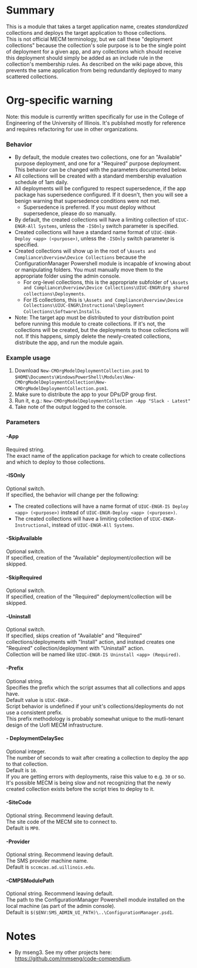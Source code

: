# Summary

This is a module that takes a target application name, creates _standardized_ collections and deploys the target application to those collections.  
This is not official MECM terminology, but we call these "deployment collections" because the collection's sole purpose is to be the single point of deployment for a given app, and any collections which should receive this deployment should simply be added as an include rule in the collection's membership rules. As described on the wiki page above, this prevents the same application from being redundantly deployed to many scattered collections.  

# Org-specific warning
Note: this module is currently written specifically for use in the College of Engineering of the University of Illinois. It's published mostly for reference and requires refactoring for use in other organizations.  

### Behavior

- By default, the module creates two collections, one for an "Available" purpose deployment, and one for a "Required" purpose deployment. This behavior can be changed with the parameters documented below.  
- All collections will be created with a standard membership evaluation schedule of 1am daily.  
- All deployments will be configured to respect supersedence, if the app package has supersedence configured. If it doesn't, then you will see a benign warning that supersedence conditions were not met.  
  - Supersedence is preferred. If you must deploy without supersedence, please do so manually.  
- By default, the created collections will have a limiting collection of `UIUC-ENGR-All Systems`, unless the `-ISOnly` switch parameter is specified.  
- Created collections will have a standard name format of `UIUC-ENGR-Deploy <app> (<purpose>)`, unless the `-ISOnly` switch parameter is specified.  
- Created collections will show up in the root of `\Assets and Compliance\Overview\Device Collections` because the ConfigurationManager Powershell module is incapable of knowing about or manipulating folders. You must manually move them to the appropriate folder using the admin console.  
  - For org-level collections, this is the appropriate subfolder of `\Assets and Compliance\Overview\Device Collections\UIUC-ENGR\Org shared collections\Deployments`.
  - For IS collections, this is `\Assets and Compliance\Overview\Device Collections\UIUC-ENGR\Instructional\Deployment Collections\Software\Installs`.
- Note: The target app must be distributed to your distribution point before running this module to create collections. If it's not, the collections will be created, but the deployments to those collections will not. If this happens, simply delete the newly-created collections, distribute the app, and run the module again.

### Example usage

1. Download `New-CMOrgModelDeploymentCollection.psm1` to `$HOME\Documents\WindowsPowerShell\Modules\New-CMOrgModelDeploymentCollection\New-CMOrgModelDeploymentCollection.psm1`.
2. Make sure to distribute the app to your DPs/DP group first.
3. Run it, e.g.: `New-CMOrgModelDeploymentCollection -App "Slack - Latest"`
4. Take note of the output logged to the console.

### Parameters

#### -App
Required string.  
The exact name of the application package for which to create collections and which to deploy to those collections.  

#### -ISOnly
Optional switch.  
If specified, the behavior will change per the following:
- The created collections will have a name format of `UIUC-ENGR-IS Deploy <app> (<purpose>)` instead of `UIUC-ENGR-Deploy <app> (<purpose>)`.  
- The created collections will have a limiting collection of `UIUC-ENGR-Instructional`, instead of `UIUC-ENGR-All Systems`.

#### -SkipAvailable
Optional switch.  
If specified, creation of the "Available" deployment/collection will be skipped.  

#### -SkipRequired
Optional switch.  
If specified, creation of the "Required" deployment/collection will be skipped.  

#### -Uninstall
Optional switch.  
If specified, skips creation of "Available" and "Required" collections/deployments with "Install" action, and instead creates one "Required" collection/deployment with "Uninstall" action.  
Collection will be named like `UIUC-ENGR-IS Uninstall <app> (Required)`.  

#### -Prefix
Optional string.  
Specifies the prefix which the script assumes that all collections and apps have.  
Default value is `UIUC-ENGR-`.  
Script behavior is undefined if your unit's collections/deployments do not use a consistent prefix.  
This prefix methodology is probably somewhat unique to the mutli-tenant design of the UofI MECM infrastructure.  

#### - DeploymentDelaySec
Optional integer.  
The number of seconds to wait after creating a collection to deploy the app to that collection.  
Default is `10`.  
If you are getting errors with deployments, raise this value to e.g. `30` or so. It's possible MECM is being slow and not recognizing that the newly created collection exists before the script tries to deploy to it.  

#### -SiteCode
Optional string. Recommend leaving default.  
The site code of the MECM site to connect to.  
Default is `MP0`.  

#### -Provider
Optional string. Recommend leaving default.  
The SMS provider machine name.  
Default is `sccmcas.ad.uillinois.edu`.  

#### -CMPSModulePath
Optional string. Recommend leaving default.  
The path to the ConfigurationManager Powershell module installed on the local machine (as part of the admin console).  
Default is `$($ENV:SMS_ADMIN_UI_PATH)\..\ConfigurationManager.psd1`.  

# Notes
- By mseng3. See my other projects here: https://github.com/mmseng/code-compendium.
